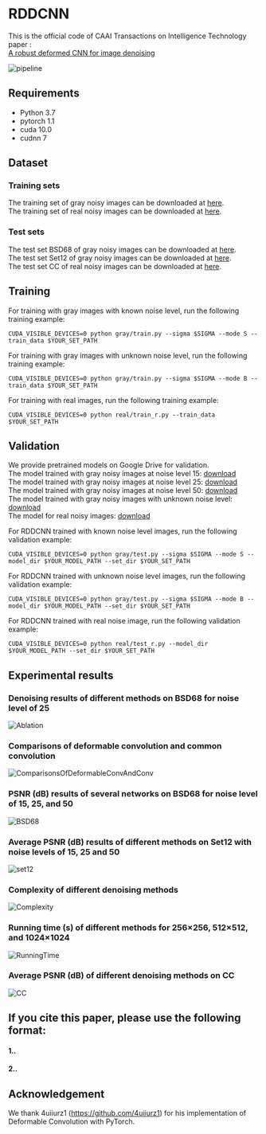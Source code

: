 # RDDCNN 
This is the official code of CAAI Transactions on Intelligence Technology paper :<br>
[A robust deformed CNN for image denoising]()<br>

![pipeline](./pipeline.jpg)

## Requirements
- Python 3.7
- pytorch 1.1
- cuda 10.0
- cudnn 7

## Dataset
### Training sets
The training set of gray noisy images can be downloaded at [here](https://drive.google.com/file/d/1NlmMR4RtWBar04stavxuAserPryGfoT0/view?usp=sharing).  
The training set of real noisy images can be downloaded at [here](https://drive.google.com/file/d/1zsYoxREQx8EcP0THS9ZqNehriegaqoxz/view?usp=sharing).
### Test sets
The test set BSD68 of gray noisy images can be downloaded at [here](https://drive.google.com/file/d/1lxXQ_buMll_JVWxKpk5fp0jduW5F_MHe/view?usp=sharing).  
The test set Set12 of gray noisy images can be downloaded at [here](https://drive.google.com/file/d/1cpQwFpNv1MXsM5bJkIumYfww8EPtlkWf/view?usp=sharing).  
The test set CC of real noisy images can be downloaded at [here](https://drive.google.com/file/d/17DE-SV85Slu2foC0F0Ftob5VmRrHWI2h/view?usp=sharing ).  

## Training
For training with gray images with known noise level, run the following training example:
```shell
CUDA_VISIBLE_DEVICES=0 python gray/train.py --sigma $SIGMA --mode S --train_data $YOUR_SET_PATH
```
For training with gray images with unknown noise level, run the following training example:
```shell
CUDA_VISIBLE_DEVICES=0 python gray/train.py --sigma $SIGMA --mode B --train_data $YOUR_SET_PATH
```
For training with real images, run the following training example:
```shell
CUDA_VISIBLE_DEVICES=0 python real/train_r.py --train_data $YOUR_SET_PATH
```

## Validation
We provide pretrained models on Google Drive for validation.  
The model trained with gray noisy images at noise level 15: [download](https://drive.google.com/file/d/1T-DvCBR97ZS9_QexC2kPzh8gsCuPW6d0/view?usp=sharing)  
The model trained with gray noisy images at noise level 25: [download](https://drive.google.com/file/d/16AmrwkGSxJCJcJbmPgGIJT-Ej8KW4RJ9/view?usp=sharing)  
The model trained with gray noisy images at noise level 50: [download](https://drive.google.com/file/d/1uLXr6DQdbY3bHfnC9O3WxCoLkY6GD11t/view?usp=sharing)  
The model trained with gray noisy images with unknown noise level: [download](https://drive.google.com/file/d/1Z2sUN2hflaRy9YsZZ7Z0ELJqTQMgeSjH/view?usp=sharing)  
The model for real noisy images: [download](https://drive.google.com/file/d/1fA2Pz-y2ytW7igg0ItlB_qW829ce52tS/view?usp=sharing)

For RDDCNN trained with known noise level images, run the following validation example:
```shell
CUDA_VISIBLE_DEVICES=0 python gray/test.py --sigma $SIGMA --mode S --model_dir $YOUR_MODEL_PATH --set_dir $YOUR_SET_PATH
```
For RDDCNN trained with unknown noise level images, run the following validation example:
```shell
CUDA_VISIBLE_DEVICES=0 python gray/test.py --sigma $SIGMA --mode B --model_dir $YOUR_MODEL_PATH --set_dir $YOUR_SET_PATH
```
For RDDCNN trained with real noise image, run the following validation example:
```shell
CUDA_VISIBLE_DEVICES=0 python real/test_r.py --model_dir $YOUR_MODEL_PATH --set_dir $YOUR_SET_PATH
```

## Experimental results
### Denoising results of different methods on BSD68 for noise level of 25
![Ablation](./ExperimentalResults/Ablation.PNG)
### Comparisons of deformable convolution and common convolution
![ComparisonsOfDeformableConvAndConv](./ExperimentalResults/ComparisonsOfDeformableConvAndConv.PNG)
### PSNR (dB) results of several networks on BSD68 for noise level of 15, 25, and 50
![BSD68](./ExperimentalResults/BSD68.PNG)
### Average PSNR (dB) results of different methods on Set12 with noise levels of 15, 25 and 50
![set12](./ExperimentalResults/Set12.PNG)
### Complexity of different denoising methods
![Complexity](./ExperimentalResults/Complexity.PNG)
### Running time (s) of different methods for  256×256, 512×512, and 1024×1024
![RunningTime](./ExperimentalResults/Runningtime.PNG)
### Average PSNR (dB) of different denoising methods on CC
![CC](./ExperimentalResults/CC.PNG)

## If you cite this paper, please use the following format:  
#### 1..  
#### 2..

## Acknowledgement
We thank 4uiiurz1 (https://github.com/4uiiurz1) for his implementation of Deformable Convolution with PyTorch.
